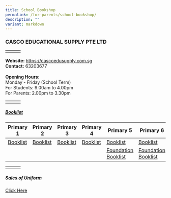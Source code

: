 ```yaml
---
title: School Bookshop
permalink: /for-parents/school-bookshop/
description: ""
variant: markdown
---
```

### CASCO EDUCATIONAL SUPPLY PTE LTD



| |  |  |
| -------- | -------- | -------- |
|      |      |      |

<b>Website:</b> [https://cascoedusupply.com.sg ](https://cascoedusupply.com.sg )<br>
<b>Contact:</b> 63203677 <br>
<br>
<b>Opening Hours:</b><br>
Monday - Friday (School Term)<br>
For Students: 9.00am to 4.00pm<br>
For Parents: 2.00pm to 3.30pm<br>

| |  |  |
| -------- | -------- | -------- |
|      |      |      |

##### <b><u>Booklist</u></b>


| Primary 1 | Primary 2 | Primary 3 | Primary 4 | Primary 5 | Primary 6 |
| -------- | -------- | -------- | -------- | -------- | -------- |
| [Booklist](/files/School%20Bookshop/2023/P1_Booklist.pdf)     | [Booklist](/files/School%20Bookshop/2023/P2_Booklist.pdf)     | [Booklist](/files/School%20Bookshop/2023/P3_Booklist.pdf)    | [Booklist](/files/School%20Bookshop/2023/P4_Booklist.pdf)     | [Booklist](/files/School%20Bookshop/2023/P5_Booklist.pdf)     | [Booklist](/files/School%20Bookshop/2023/P6_Booklist.pdf)     |
|  |  |  |  | [Foundation Booklist](/files/School%20Bookshop/2023/P5_Foundation_Booklist.pdf) | [Foundation Booklist](/files/School%20Bookshop/2023/P6_Foundation_Booklist.pdf) |


| |  |  |
| -------- | -------- | -------- |
|      |      |      |



##### <b><u>Sales of Uniform</u></b><br>
[Click Here](/files/School%20Bookshop/2023/Sale_of_Uniform.pdf)